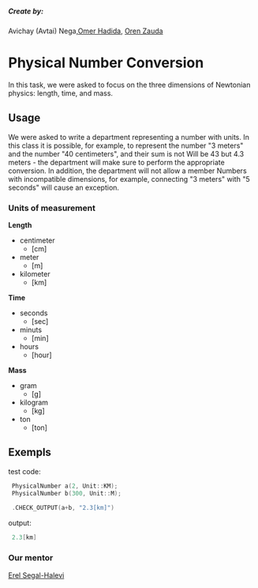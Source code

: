 ##### Create by:
Avichay (Avtai) Nega,[Omer Hadida](https://github.com/2MarShmello2), [Oren Zauda](https://github.com/OrenZauda)

# Physical Number Conversion

In this task, we were asked to focus on the three dimensions of Newtonian physics: length, time, and mass.

## Usage

We were asked to write a department representing a number with units.
In this class it is possible, for example, to represent the number "3 meters" and the number "40 centimeters", and their sum is not
Will be 43 but 4.3 meters - the department will make sure to perform the appropriate conversion.
In addition, the department will not allow a member
Numbers with incompatible dimensions, for example, connecting "3 meters" with "5 seconds" will cause an exception.

### Units of measurement

**Length**
   - centimeter
     - [cm]
   - meter
      - [m]
   - kilometer
      - [km]
      
**Time**
   - seconds
     - [sec]
   - minuts
      - [min]
   - hours
      - [hour]
      
**Mass**
   - gram
     - [g]
   - kilogram
      - [kg]
   - ton
      - [ton]
      
## Exempls

test code:

```c++
 PhysicalNumber a(2, Unit::KM);
 PhysicalNumber b(300, Unit::M);
 
 .CHECK_OUTPUT(a+b, "2.3[km]")
```

output:

```c++
 2.3[km]
```
      
### Our mentor

[Erel Segal-Halevi](https://github.com/erelsgl/ariel-cpp-5779) 


